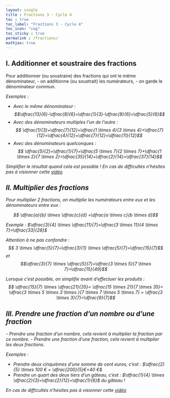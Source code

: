 ```yaml
---
layout: single
title : Fractions 3 - Cycle 4
toc : true
toc_label: "Fractions 3 - Cycle 4"
toc_icon: "cog"
toc_sticky : true
permalink : /fractions/
mathjax: true
---
```


## I. Additionner et soustraire des fractions


<div class="cours" markdown="1">
Pour additionner (ou soustraire) des fractions qui ont le même dénominateur,
- on additionne (ou soustrait) les numérateurs,
- on garde le dénominateur commun.   
</div>    

<i class="icone exemple"/> Exemples : 
- Avec le même dénominateur :   
$$\dfrac{13}{6}-\dfrac{8}{6}=\dfrac{1}{3}-\dfrac{8}{6}=\dfrac{5}{6}$$
- Avec des dénominateurs multiples l'un de l'autre :   
$$ \dfrac{1}{3}+\dfrac{7}{12}=\dfrac{1 \times 4}{3 \times 4}+\dfrac{7}{12}=\dfrac{4}{12}+\dfrac{7}{12}=\dfrac{11}{12}$$
- Avec des dénominateurs quelconques :   
$$ \dfrac{5}{2}+\dfrac{1}{7}=\dfrac{5 \times 7}{2 \times 7}+\dfrac{1 \times 2}{7 \times 2}=\dfrac{35}{14}+\dfrac{2}{14}=\dfrac{37}{14}$$

<i class="conseil"/> Simplifier le résultat quand cela est possible !
<i class="lien"/> En cas de difficultés n’hésites pas à visionner cette [vidéo](https://www.youtube.com/watch?v=lGShZVQlXMQ)

## II. Multiplier des fractions
<div class="cours" markdown="1">
Pour multiplier 2 fractions, on multiplie les numérateurs entre eux et les dénominateurs entre eux :

$$ \dfrac{a}{b} \times \dfrac{c}{d} =\dfrac{a \times c}{b \times d}$$
</div>

<i class="exemple"/>Exemple :  $\dfrac{3}{4} \times \dfrac{11}{7}=\dfrac{3 \times 11}{4 \times 7}=\dfrac{33}{28}$
				
<i class="attention"/> Attention à ne pas confondre : $$ 3 \times \dfrac{5}{7}=\dfrac{3}{1} \times \dfrac{5}{7}=\dfrac{15}{7}$$ et $$\dfrac{3}{7} \times \dfrac{5}{7}=\dfrac{3 \times 5}{7 \times 7}=\dfrac{15}{49}$$

<i class="conseil"/>  Lorsque c’est possible, on simplifie avant d’effectuer les produits :
$$ \dfrac{15}{7} \times \dfrac{21}{35}= \dfrac{15 \times 21}{7 \times 35}= \dfrac{3 \times 5 \times 3 \times }{7 \times 7 \times 5 \times 7} = \dfrac{3 \times 3}{7}=\dfrac{9}{7}$$


## III. Prendre une fraction d’un nombre ou d’une fraction


<div class="cours" markdown="1">
- Prendre une fraction d’un nombre, cela revient à multiplier la fraction par ce nombre.
- Prendre une fraction d’une fraction, cela revient à multiplier les deux fractions. 
</div>

<i class="exemple"/> Exemples :
- Prendre deux cinquièmes d’une somme de cent euros, c’est :
$\dfrac{2}{5} \times 100 € = \dfrac{200}{5}€=40 €$
- Prendre un quart des deux tiers d’un gâteau, c’est : 
$\dfrac{1}{4} \times \dfrac{2}{3}=\dfrac{2}{12}=\dfrac{1}{6}$ du gâteau !


<i class="lien"/> En cas de difficultés n’hésites pas à visionner cette [vidéo](https://youtu.be/OUDicIla23I) 


<!--stackedit_data:
eyJoaXN0b3J5IjpbLTE4MTAyNzk3MDcsMTM2Nzc2MTM5MF19
-->